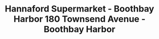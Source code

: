 ---
title: "Hannaford Supermarket - Boothbay Harbor 180 Townsend Avenue - Boothbay Harbor"
url: /boothbay-harbor/hannaford-supermarket-boothbay-harbor-180-townsend-avenue-boothbay-harbor/
shop: supermarket
---